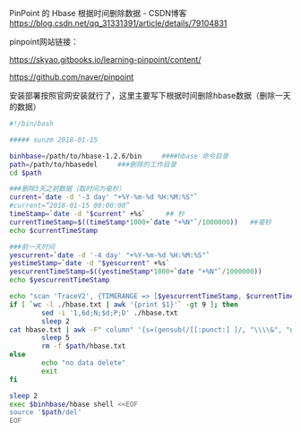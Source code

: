 PinPoint 的 Hbase 根据时间删除数据 - CSDN博客 https://blog.csdn.net/qq_31331391/article/details/79104831

pinpoint网站链接：

https://skyao.gitbooks.io/learning-pinpoint/content/

https://github.com/naver/pinpoint

安装部署按照官网安装就行了，这里主要写下根据时间删除hbase数据（删除一天的数据）


```bash
#!/bin/bash

##### sunzm 2018-01-15

binhbase=/path/to/hbase-1.2.6/bin     ####hbase 命令目录
path=/path/to/hbasedel     ###删除的工作目录
cd $path

###删除3天之前数据（取时间为毫秒）
current=`date -d '-3 day' "+%Y-%m-%d %H:%M:%S"`
#current=“2018-01-15 00:00:00”
timeStamp=`date -d "$current" +%s`     ## 秒
currentTimeStamp=$((timeStamp*1000+`date "+%N"`/1000000))   ##毫秒
echo $currentTimeStamp

###前一天时间
yescurrent=`date -d '-4 day' "+%Y-%m-%d %H:%M:%S"`
yestimeStamp=`date -d "$yescurrent" +%s`
yescurrentTimeStamp=$((yestimeStamp*1000+`date "+%N"`/1000000))
echo $yescurrentTimeStamp

echo "scan 'TraceV2', {TIMERANGE => [$yescurrentTimeStamp, $currentTimeStamp]}" |  $binhbase/hbase shell > ./hbase.txt
if [ `wc -l ./hbase.txt | awk '{print $1}'` -gt 9 ]; then
        sed -i '1,6d;N;$d;P;D' ./hbase.txt
        sleep 2
cat hbase.txt | awk -F" column" '{s=(gensub(/[[:punct:] ]/, "\\\\&", "g", substr($1,2))); gsub(/\\\\x/,"\\x",s);gsub(/\\`/,"`",s)} {print "deleteall '\''TraceV2'\''", ",", "\""s"\""}' > ./del
        sleep 5
        rm -f $path/hbase.txt
else
        echo "no data delete"
        exit
fi

sleep 2
exec $binhbase/hbase shell <<EOF
source '$path/del'
EOF
```